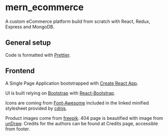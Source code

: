 # mern_ecommerce

A custom eCommerce platform build from scratch with React, Redux, Express and MongoDB.

## General setup

Code is formatted with [Prettier](https://prettier.io/).

## Frontend

A Single Page Application bootstrapped with [Create React App](https://github.com/facebook/create-react-app).

UI is built relying on [Bootstrap](https://getbootstrap.com/) with [React-Bootstrap](https://react-bootstrap.github.io/).

Icons are coming from [Font-Awesome](https://fontawesome.com/) included in the linked minified stylesheet provided by [cdnjs](https://cdnjs.com/libraries/font-awesome/5.14.0).

Product images come from [freepik](https://freepik.com). 404 page is beautified with image from [unDraw](https://undraw.co). Credits for the authors can be found at Credits page, accessible from footer.
